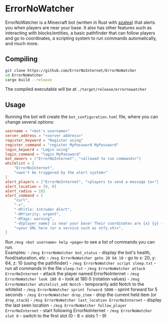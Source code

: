 # ErrorNoWatcher
ErrorNoWatcher is a Minecraft bot (written in Rust with [azalea](https://github.com/mat-1/azalea)) that alerts you when players are near your base. It also has other features such as interacting with blocks/entities, a basic pathfinder that can follow players and go to coordinates, a scripting system to run commands automatically, and much more.

## Compiling
```sh
git clone https://github.com/ErrorNoInternet/ErrorNoWatcher
cd ErrorNoWatcher
cargo build --release
```
The compiled executable will be at `./target/release/errornowatcher`

## Usage
Running the bot will create the `bot_configuration.toml` file, where you can change several options:
```toml
username = "<bot's username>"
server_address = "<server address>"
register_keyword = "Register using"
register_command = "register MyPassword MyPassword"
login_keyword = "Login using"
login_command = "login MyPassword"
bot_owners = ["ErrorNoInternet", "<allowed to run commands>"]
whitelist = [
	"ErrorNoInternet",
	"<won't be triggered by the alert system>"
]
alert_players = ["ErrorNoInternet", "<players to send a message to>"]
alert_location = [0, 0]
alert_radius = 192
alert_command = [
	"curl",
	"-s",
	"-HTitle: Intruder Alert",
	"-HPriority: urgent",
	"-HTags: warning",
	"-d{player_name} is near your base! Their coordinates are {x} {y} {z}.",
	"<your URL here (or a service such as ntfy.sh)>",
]
```
Run `/msg <bot username> help <page>` to see a list of commands you can run.\
Examples:
	- `/msg ErrorNoWatcher bot_status` - display the bot's health, food/saturation, etc
	- `/msg ErrorNoWatcher goto 20 64 10` - go to x: 20, y: 64, z: 10 (using the pathfinder)
	- `/msg ErrorNoWatcher script sleep.txt` - run all commands in the file `sleep.txt`
	- `/msg ErrorNoWatcher attack ErrorNoInternet` - attack the player named ErrorNoInternet
	- `/msg ErrorNoWatcher look 180 0` - look at 180 0 (rotation values)
	- `/msg ErrorNoWatcher whitelist_add Notch` - temporarily add Notch to the whitelist
	- `/msg ErrorNoWatcher sprint forward 5000` - sprint forward for 5 seconds
	- `/msg ErrorNoWatcher drop_item` - drop the current held item (or `drop_stack`)
	- `/msg ErrorNoWatcher last_location ErrorNoInternet` - display the last seen location
	- `/msg ErrorNoWatcher follow_player ErrorNoInternet` - start following ErrorNoInternet
	- `/msg ErrorNoWatcher slot 0` - switch to the first slot (0 - 8 = slots 1 - 9)
